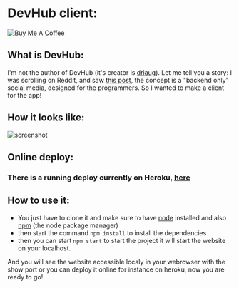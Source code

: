 # DevHub client:

[![Buy Me A Coffee](https://www.buymeacoffee.com/assets/img/custom_images/orange_img.png)](https://www.buymeacoffee.com/saravenpi)

## What is DevHub:

I'm not the author of DevHub (it's creator is [driaug](https://www.reddit.com/user/Driaug/)). Let me tell you a story: I was scrolling on Reddit, and saw [this post](https://www.reddit.com/r/ProgrammerHumor/comments/lxtine/devhub_the_backend_only_social_media/), the concept is a "backend only" social media, designed for the programmers.
So I wanted to make a client for the app!

## How it looks like:

![screenshot](https://i.imgur.com/h1mEub4.png)

## Online deploy:

### There is a running deploy currently on Heroku, [here](https://devhub-client.herokuapp.com)

## How to use it:

- You just have to clone it and make sure to have [node](https://nodejs.org) installed and also [npm](https://docs.npmjs.com/downloading-and-installing-node-js-and-npm) (the node package manager)
- then start the command `npm install` to install the dependencies
- then you can start `npm start` to start the project it will start the website on your localhost.

And you will see the website accessible localy in your webrowser with the show port or you can deploy it online for  instance on heroku, now you are ready to go!
